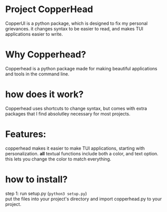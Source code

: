 # Project CopperHead
CopperUI is a python package, which is designed to fix my personal grievances. it changes syntax to be easier to read, and makes TUI applications easier to write.

<h1>Why Copperhead?</h1>
Copperhead is a python package made for making beautiful applications and tools in the command line. 

<h1>how does it work?</h1>
Copperhead uses shortcuts to change syntax, but comes with extra packages that I find absolutley necessary for most projects.

<h1>Features:</h1>

copperhead makes it easier to make TUI applications, starting with personalization. **all** textual functions include both a color, and text option. this lets you change the color to match everything. 

<h1>how to install?</h1>

step 1: run setup.py (``python3 setup.py``)
<br>put the files into your project's directory and import copperhead.py to your project.
